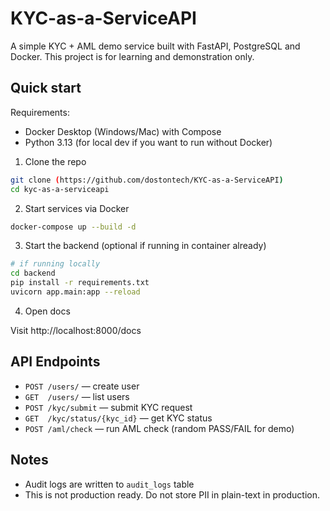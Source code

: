 # KYC-as-a-ServiceAPI

A simple KYC + AML demo service built with FastAPI, PostgreSQL and Docker. This project is for learning and demonstration only.

## Quick start

Requirements:
- Docker Desktop (Windows/Mac) with Compose
- Python 3.13 (for local dev if you want to run without Docker)

1. Clone the repo

```bash
git clone (https://github.com/dostontech/KYC-as-a-ServiceAPI)
cd kyc-as-a-serviceapi
```

2. Start services via Docker

```bash
docker-compose up --build -d
```

3. Start the backend (optional if running in container already)

```bash
# if running locally
cd backend
pip install -r requirements.txt
uvicorn app.main:app --reload
```

4. Open docs

Visit http://localhost:8000/docs

## API Endpoints
- `POST /users/` — create user
- `GET  /users/` — list users
- `POST /kyc/submit` — submit KYC request
- `GET  /kyc/status/{kyc_id}` — get KYC status
- `POST /aml/check` — run AML check (random PASS/FAIL for demo)

## Notes
- Audit logs are written to `audit_logs` table
- This is not production ready. Do not store PII in plain-text in production.
